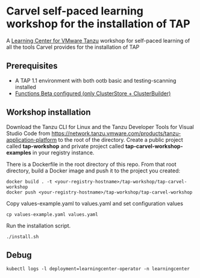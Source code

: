 # Carvel self-paced learning workshop for the installation of TAP

A [Learning Center for VMware Tanzu](https://docs.vmware.com/en/Tanzu-Application-Platform/1.1/tap/GUID-learning-center-about.html) workshop for self-paced learning of all the tools Carvel provides for the installation of TAP


## Prerequisites

- A TAP 1.1 environment with both ootb basic and testing-scanning installed 
- [Functions Beta configured (only ClusterStore + ClusterBuilder)](https://docs.vmware.com/en/Tanzu-Application-Platform/1.1/tap/GUID-workloads-functions.html#adding-function-buildpacks-2)

## Workshop installation
Download the Tanzu CLI for Linux and the Tanzu Developer Tools for Visual Studio Code from https://network.tanzu.vmware.com/products/tanzu-application-platform to the root of the directory.
Create a public project called **tap-workshop** and private project called **tap-carvel-workshop-examples** in your registry instance. 

There is a Dockerfile in the root directory of this repo. From that root directory, build a Docker image and push it to the project you created:
```
docker build . -t <your-registry-hostname>/tap-workshop/tap-carvel-workshop
docker push <your-registry-hostname>/tap-workshop/tap-carvel-workshop
```

Copy values-example.yaml to values.yaml and set configuration values
```
cp values-example.yaml values.yaml
```
Run the installation script.
```
./install.sh
```

## Debug
```
kubectl logs -l deployment=learningcenter-operator -n learningcenter
```